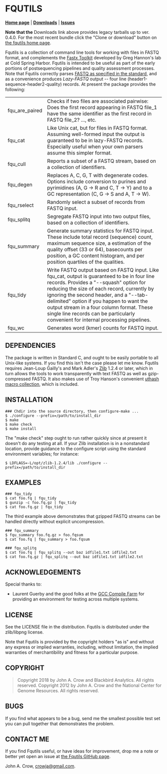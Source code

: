 # FQUTILS

**[Home page](http://crowja.github.com/fqutils)** | **[Downloads](https://github.com/crowja/fqutils/downloads)** | **[Issues](https://github.com/crowja/fqutils/issues)**

**Note that the** Downloads link above provides legacy tarballs up to ver. 0.4.0. 
For the most recent bundle click the "Clone or download" button on
[the fqutils home page](http://github.com/crowja/fqutils).


Fqutils is a collection of command line tools for working with files in FASTQ format, and
complements the [Fastx Toolkit](http://hannonlab.cshl.edu/fastx_toolkit) developed by
Greg Hannon's lab at Cold Spring Harbor. Fqutils is intended to be useful as part of
the early portions of postsequencing pipelines and quality assessment processes. Note that Fqutils
correctly parses [FASTQ as specified in the standard](http://www.ncbi.nlm.nih.gov/pubmed/20015970), and as a convenience produces *Lazy-FASTQ* output -- four line (header1-sequence-header2-quality) records. At present the package provides the following:

<table>
<tr><td>fqu_are_paired</td><td>Checks if two files are associated pairwise: Does the first record appearing in FASTQ file_1 have the same identifier as the first record in FASTQ file_2? ..., etc.</td></tr>
<tr><td>fqu_cat</td><td>Like Unix cat, but for files in FASTQ format. Assuming well-formed input the output is guaranteed to be in lazy-FASTQ records. Especially useful when your own parsers assume this simpler format.</td></tr>
<tr><td>fqu_cull</td><td>Reports a subset of a FASTQ stream, based on a collection of identifiers.</td></tr>
<tr><td>fqu_degen</td><td>Replaces A, C, G, T with degenerate codes. Options include conversion to purines and pyrimidines (A, G -> R and C, T -> Y) and to a GC representation (C, G -> S and A, T -> W).</td></tr>
<tr><td>fqu_rselect</td><td>Randomly select a subset of records from FASTQ input.</td></tr>
<tr><td>fqu_splitq</td><td>Segregate FASTQ input into two output files, based on a collection of identifiers.</td></tr>
<tr><td>fqu_summary</td><td>Generate summary statistics for FASTQ input.
These include total record (sequence) count, maximum sequence size, a estimation
of the quality offset (33 or 64), basecounts per position, a GC content histogram,
and per position quartiles of the qualities.</td></tr>
<tr><td>fqu_tidy</td><td>Write FASTQ output based on FASTQ input. Like fqu_cat, output is guaranteed to be in four line records. Provides a "--squash" option for reducing the size of each record, currently by ignoring the second header, and a "--tab-delimited" option if you happen to want the output stream in a four column format. These single line records can be particularly convenient for internal processing pipelines.</td></tr>
<tr><td>fqu_wc</td><td>Generates word (kmer) counts for FASTQ input.</td></tr>
</table>

## DEPENDENCIES

The package is written in Standard C, and ought to be easily portable to all Unix-like
systems. If you find this isn't the case please let me know. Fqutils requires Jean-Loup
Gailly's and Mark Adler's [Zlib](http://www.zlib.net/) 1.2.4 or later, which in turn allows
the tools to work transparently with text FASTQ as well as gzip-compressed FASTQ. It also
makes use of Troy Hanson's convenient [uthash macro collection](http://uthash.sourceforge.net), which is included.

## INSTALLATION

    ### Chdir into the source directory, then configure-make ...
    $ ./configure --prefix=/path/to/install_dir
    $ make
    $ make check
    $ make install

The "make check" step ought to run rather quickly since at present it doesn't do any
testing at all. If your Zlib installation is in a nonstandard location, provide guidance
to the configure script using the standard environment variables; for instance:

    $ LDFLAGS=-L/opt/zlib-1.2.4/lib ./configure --prefix=/path/to/install_dir

## EXAMPLES

    ### fqu_tidy
    $ cat foo.fq | fqu_tidy
    $ gunzip -c foo.fq.gz | fqu_tidy
    $ cat foo.fq.gz | fqu_tidy

The third example above demonstrates that gzipped FASTQ streams can be handled directly
without explicit uncompression. 

    ### fqu_summary
    $ fqu_summary foo.fq.gz > foo.fqsum
    $ cat foo.fq | fqu_summary > foo.fqsum

    ### fqu_splitq
    $ cat foo.fq | fqu_splitq --out baz idfile1.txt idfile2.txt
    $ cat foo.fq.gz | fqu_splitq --out baz idfile1.txt idfile2.txt

## ACKNOWLEDGEMENTS

Special thanks to:
* Laurent Guerby and the good folks at the [GCC Compile Farm](http://gcc.gnu.org/wiki/CompileFarm) for 
providing an environment for testing across multiple systems.


## LICENSE

See the LICENSE file in the distribution. Fqutils is distributed under the zlib/libpng license.

Note that Fqutils is provided by the copyright holders "as is" and without any express or implied
warranties, including, without limitation, the implied warranties of merchantibility and fitness
for a particular purpose.

## COPYRIGHT

>Copyright 2018 by John A. Crow and Blackbird Analytics. All rights reserved.
>Copyright 2012 by John A. Crow and the National Center for Genome Resources. All rights reserved.

## BUGS

If you find what appears to be a bug, send me the smallest possible test set you
can pull together that demonstrates the problem.

## CONTACT ME

If you find Fqutils useful, or have ideas for improvement, drop me a note or better yet open
an issue at [the Fqutils GitHub page](https://github.com/crowja/fqutils).

John A. Crow, <crowja@gmail.com>.


